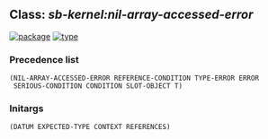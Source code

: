 ## Class: ***sb-kernel:nil-array-accessed-error***
[![package](https://img.shields.io/badge/Package-SB--KERNEL-5f9ea0.svg?style=social&colorA=999999)](../) [![type](https://img.shields.io/badge/Type-Class-5f9ea0.svg?style=social&colorA=999999)](../#class) 
### Precedence list
```
(NIL-ARRAY-ACCESSED-ERROR REFERENCE-CONDITION TYPE-ERROR ERROR
 SERIOUS-CONDITION CONDITION SLOT-OBJECT T)
```
### Initargs
```
(DATUM EXPECTED-TYPE CONTEXT REFERENCES)
```
